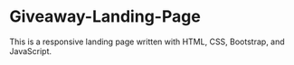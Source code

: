 # Giveaway-Landing-Page
This is a responsive landing page written with HTML, CSS, Bootstrap, and JavaScript.
